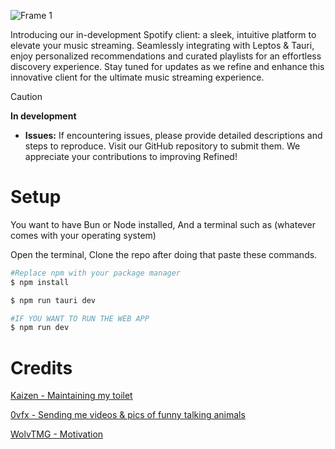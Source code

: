 
![Frame 1](https://github.com/Refined-Labs/refined/assets/85907829/514482d0-737a-4bdc-b99a-dbadde0e942e)


Introducing our in-development Spotify client: a sleek, intuitive platform to elevate your music streaming. Seamlessly integrating with Leptos & Tauri, enjoy personalized recommendations and curated playlists for an effortless discovery experience. Stay tuned for updates as we refine and enhance this innovative client for the ultimate music streaming experience.

> [!CAUTION]
> **In development**
> - **Issues:** If encountering issues, please provide detailed descriptions and steps to reproduce. Visit our GitHub repository to submit them. We appreciate your contributions to improving Refined!


# Setup

You want to have Bun or Node installed, And a terminal such as (whatever comes with your operating system)

Open the terminal, Clone the repo after doing that paste these commands.

```bash
#Replace npm with your package manager
$ npm install

$ npm run tauri dev

#IF YOU WANT TO RUN THE WEB APP
$ npm run dev
```

# Credits


[Kaizen - Maintaining my toilet](https://github.com/KaizerFox)

[0vfx - Sending me videos & pics of funny talking animals](https://github.com/0vf)

[WolvTMG - Motivation](https://github.com/WolvTMG)

